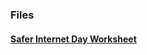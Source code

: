 ### Files
#### [Safer Internet Day Worksheet](https://school.rbxii3.tk/LAP-SDL/saferinternetday.docx)
